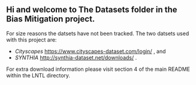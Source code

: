 ## Hi and welcome to The Datasets folder in the Bias Mitigation project.

For size reasons the datsets have not been tracked. The two datsets used with this project are: 
- *Cityscapes* https://www.cityscapes-dataset.com/login/  , and 
- *SYNTHIA* http://synthia-dataset.net/downloads/ . 

For extra download information please visit section 4 of the main README within the LNTL directory.
